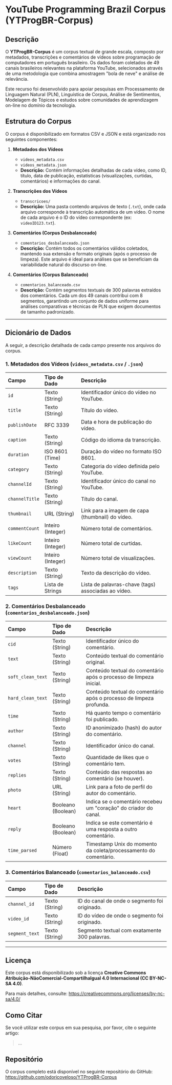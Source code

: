 # YouTube Programming Brazil Corpus (YTProgBR-Corpus)

## Descrição

O **YTProgBR-Corpus** é um corpus textual de grande escala, composto por metadados, transcrições e comentários de vídeos sobre programação de computadores em português brasileiro. Os dados foram coletados de 49 canais brasileiros relevantes na plataforma YouTube, selecionados através de uma metodologia que combina amostragem "bola de neve" e análise de relevância.

Este recurso foi desenvolvido para apoiar pesquisas em Processamento de Linguagem Natural (PLN), Linguística de Corpus, Análise de Sentimentos, Modelagem de Tópicos e estudos sobre comunidades de aprendizagem on-line no domínio da tecnologia.

## Estrutura do Corpus

O corpus é disponibilizado em formatos CSV e JSON e está organizado nos seguintes componentes:

1. **Metadados dos Vídeos**
    * `videos_metadata.csv`
    * `videos_metadata.json`
    * **Descrição:** Contém informações detalhadas de cada vídeo, como ID, título, data de publicação, estatísticas (visualizações, curtidas, comentários) e informações do canal.

2. **Transcrições dos Vídeos**
    * `transcricoes/`
    * **Descrição:** Uma pasta contendo arquivos de texto (`.txt`), onde cada arquivo corresponde à transcrição automática de um vídeo. O nome de cada arquivo é o ID do vídeo correspondente (ex: `videoID123.txt`).

3. **Comentários (Corpus Desbalanceado)**
    * `comentarios_desbalanceado.json`
    * **Descrição:** Contém todos os comentários válidos coletados, mantendo sua extensão e formato originais (após o processo de limpeza). Este arquivo é ideal para análises que se beneficiam da variabilidade natural do discurso on-line.

4. **Comentários (Corpus Balanceado)**
    * `comentarios_balanceado.csv`
    * **Descrição:** Contém segmentos textuais de 300 palavras extraídos dos comentários. Cada um dos 49 canais contribui com 8 segmentos, garantindo um conjunto de dados uniforme para análises comparativas e técnicas de PLN que exigem documentos de tamanho padronizado.

---

## Dicionário de Dados

A seguir, a descrição detalhada de cada campo presente nos arquivos do corpus.

### 1. Metadados dos Vídeos (`videos_metadata.csv` / `.json`)

| Campo             | Tipo de Dado      | Descrição                                                    |
| :---------------- | :---------------- | :----------------------------------------------------------- |
| `id`              | Texto (String)    | Identificador único do vídeo no YouTube.                     |
| `title`           | Texto (String)    | Título do vídeo.                                             |
| `publishDate`     | RFC 3339          | Data e hora de publicação do vídeo.                          |
| `caption`         | Texto (String)    | Código do idioma da transcrição.                             |
| `duration`        | ISO 8601 (Time)   | Duração do vídeo no formato ISO 8601.                        |
| `category`        | Texto (String)    | Categoria do vídeo definida pelo YouTube.                    |
| `channelId`       | Texto (String)    | Identificador único do canal no YouTube.                     |
| `channelTitle`    | Texto (String)    | Título do canal.                                             |
| `thumbnail`       | URL (String)      | Link para a imagem de capa (thumbnail) do vídeo.             |
| `commentCount`    | Inteiro (Integer) | Número total de comentários.                                 |
| `likeCount`       | Inteiro (Integer) | Número total de curtidas.                                    |
| `viewCount`       | Inteiro (Integer) | Número total de visualizações.                               |
| `description`     | Texto (String)    | Texto da descrição do vídeo.                                 |
| `tags`            | Lista de Strings  | Lista de palavras-chave (tags) associadas ao vídeo.          |

### 2. Comentários Desbalanceado (`comentarios_desbalanceado.json`)

| Campo             | Tipo de Dado      | Descrição                                                           |
| :---------------  | :---------------- | :-----------------------------------------------------------        |
| `cid`             | Texto (String)    | Identificador único do comentário.                                  |
| `text`            | Texto (String)    | Conteúdo textual do comentário original.                            |
| `soft_clean_text` | Texto (String)    | Conteúdo textual do comentário após o processo de limpeza inicial.  |
| `hard_clean_text` | Texto (String)    | Conteúdo textual do comentário após o processo de limpeza profunda. |
| `time`            | Texto (String)    | Há quanto tempo o comentário foi publicado.                         |
| `author`          | Texto (String)    | ID anonimizado (hash) do autor do comentário.                       |
| `channel`         | Texto (String)    | Identificador único do canal.                                       |
| `votes`           | Texto (String)    | Quantidade de likes que o comentário tem.                           |
| `replies`         | Texto (String)    | Conteúdo das respostas ao comentário (se houver).                   |
| `photo`           | URL (String)      | Link para a foto de perfil do autor do comentário.                  |
| `heart`           | Booleano (Boolean)| Indica se o comentário recebeu um "coração" do criador do canal.    |
| `reply`           | Booleano (Boolean)| Indica se este comentário é uma resposta a outro comentário.        |
| `time_parsed`     | Número (Float)    | Timestamp Unix do momento da coleta/processamento do comentário.    |

### 3. Comentários Balanceado (`comentarios_balanceado.csv`)

| Campo          | Tipo de Dado   | Descrição                                          |
| :------------- | :------------- | :------------------------------------------------- |
| `channel_id`   | Texto (String) | ID do canal de onde o segmento foi originado.      |
| `video_id`     | Texto (String) | ID do vídeo de onde o segmento foi originado.      |
| `segment_text` | Texto (String) | Segmento textual com exatamente 300 palavras.      |

---

## Licença

Este corpus está disponibilizado sob a licença **Creative Commons Atribuição-NãoComercial-Compartilhalgual 4.0 Internacional (CC BY-NC-SA 4.0)**.

Para mais detalhes, consulte: <https://creativecommons.org/licenses/by-nc-sa/4.0/>

## Como Citar

Se você utilizar este corpus em sua pesquisa, por favor, cite o seguinte artigo:

> ...

## Repositório

O corpus completo está disponível no seguinte repositório do GitHub:
<https://github.com/odoricoveloso/YTProgBR-Corpus>
